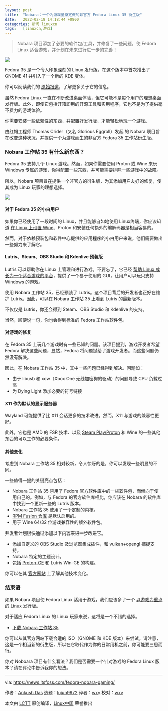 ```yaml
---
layout: post
title:	"Nobara：一个为游戏量身定做的非官方 Fedora Linux 35 衍生版"
date:	2022-02-18 14:18:44 +0800 
categories:	新闻 linuxcn 
tags:	[linuxcn,游戏]
---
```




> 
> Nobara 项目添加了必要的软件包/工具，并修复了一些问题，使 Fedora Linux 适合游戏，并计划在未来进行进一步的完善！
> 
> 
> 


![](/Asserts/Images//attachment/album/202202/18/141845o3xd7dq7hq9dd9qx.png)


Fedora 35 是一个令人印象深刻的 Linux 发行版，在这个版本中首次推出了 GNOME 41 并引入了一个新的 KDE 变体。


你可以阅读我们的 [原始报道](https://news.itsfoss.com/fedora-35-release/)，了解更多关于它的信息。


虽然 Fedora Linux 一直在不断改进桌面体验，但它可能不是每个用户的理想桌面发行版。此外，即使它包括开箱即用的开源工具和实用程序，它也不是为了提供毫不费力的游戏体验。


你需要安装一些依赖性的东西，并配置好发行版，才能轻松地玩一个游戏。


由红帽工程师 Thomas Crider（又名 Glorious Eggroll）发起 的 Nobara 项目旨在改变这种状况，并提供一个为游戏而生的非官方 Fedora 35 工作站衍生版。


### Nobara 工作站 35 有什么新东西？


Fedora 35 支持几个 Linux 游戏。然而，如果你需要使用 Proton 或 Wine 来玩 Windows 专属的游戏，你得配置一些东西，并可能需要排除一些游戏中的故障。


所以，Nobara 项目旨在提供一个非官方的衍生版，为其添加用户友好的修复，使其成为 Linux 玩家的理想选择。


![](/Asserts/Images//attachment/album/202202/18/141846z6rolflukjve64uw.jpg)


#### 对于 Fedora 35 的小白用户


如果你已经使用了一段时间的 Linux，并且能够自如地使用 Linux终端，你应该知道 [在 Linux 上设置 Wine](https://itsfoss.com/use-windows-applications-linux/)、Proton 和安装任何额外的编解码器是相当容易的。


然而，对于依赖预装包和软件中心提供的应用程序的小白用户来说，他们需要做出一些努力来了解它。


#### Lutris、Steam、OBS Studio 和 Kdenlive 预装版


Lutris 可以帮助你在 Linux 上管理和进行游戏。不要忘了，它已经 [帮助 Linux 成长为一个适合游戏的平台](https://news.itsfoss.com/lutris-creator-interview/)，提供了一个易于使用的 GUI，让用户可以玩只支持 Windows 的游戏。


使用 Nobara 工作站 35，已经预装了 Lutris。这个项目背后的开发者也正好在维护 Lutris。因此，可以在 Nobara 工作站 35 上看到 Lutris 的最新版本。


不仅仅是 Lutris，你还会得到 Steam、OBS Studio 和 Kdenlive 的支持。


当然，顺便说一句，你也会得到标准的 Fedora 工作站软件包。


#### 对游戏的修复


在 Fedora 35 上玩几个游戏时有一些已知的问题。该项目提到，游戏开发者希望 Fedora 解决这些问题，显然，Fedora 将问题抛给了游戏开发者。而这些问题仍然没有解决。


因此，在 Nobara 工作站 35 中，其中一些问题已经得到解决。问题如：


* 由于 libusb 和 xow（Xbox One 无线加密狗的驱动）的问题导致 CPU 负载过高
* 为 Dying Light 添加必要的符号链接


#### X11 作为默认的显示服务器


Wayland 可能提供了比 X11 会话更多的技术改进。然而，X11 与游戏的兼容性更好。


此外，它也是 AMD 的 FSR 技术、以及 [Steam Play/Proton](https://itsfoss.com/steam-play/) 和 Wine 的一些其他东西的可以工作的必要条件。


#### 其他变化


考虑到 Nobara 工作站 35 相对较新，令人惊讶的是，你可以发现一些明显的不同。


一些值得一提的关键亮点包括：


* Nobara 工作站 35 禁用了 Fedora 官方软件库中的一些软件包，而倾向于使用自己的。例如，与 Fedora 的官方软件库相比，你应该在 Nobara 的软件库中找到一个更新一些的 Lutris 版本。
* Nobara 工作站 35 使用了一个定制的内核。
* [RPM Fusion 仓库](https://itsfoss.com/fedora-third-party-repos/) 是默认启用的。
* 用于 Wine 64/32 位游戏兼容性的额外软件包。


开发者计划很快通过添加以下内容来进一步改进它。


* 添加自定义的 OBS Studio 及浏览器集成插件，和 vulkan+opengl 捕捉支持。
* Nobara 特定的主题设计。
* 包括 [Proton-GE](https://github.com/GloriousEggroll/proton-ge-custom) 和 Lutris Win-GE 的构建。


你可以在其 [官方网站](https://nobaraproject.org/) 上了解其他技术变化。


### 结束语


如果 Nobara 项目使 Fedora Linux 适用于游戏，我们应该多了一个 [以游戏为重点的 Linux 发行版](https://itsfoss.com/linux-gaming-distributions/)。


对于适应 Fedora Linux 的 Linux 玩家来说，这将是一个不错的选择。


* [下载 Nobara 工作站 35](https://nobaraproject.org/)


你可以从其官方网站下载合适的 ISO（GNOME 和 KDE 版本）来尝试。请注意，这是一个相当新的衍生版，所以在它取代作为你的日常用机之前，你可能要三思而行。


你对 Noboara 项目有什么看法？我们是否需要一个针对游戏的 Fedora Linux 版本？请在评论中告诉我你的想法。




---


via: <https://news.itsfoss.com/fedora-nobara-gaming/>


作者：[Ankush Das](https://news.itsfoss.com/author/ankush/) 选题：[lujun9972](https://github.com/lujun9972) 译者：[wxy](https://github.com/wxy) 校对：[wxy](https://github.com/wxy)


本文由 [LCTT](https://github.com/LCTT/TranslateProject) 原创编译，[Linux中国](https://linux.cn/) 荣誉推出
